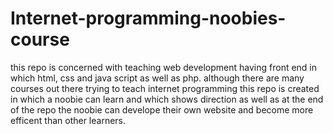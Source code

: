 # Internet-programming-noobies-course
this repo is concerned with teaching web development having front end in which html, css and java script as well as php.
although there are many courses out there trying to teach internet programming this repo is created in which a noobie can learn and which shows direction 
as well as at the end of the repo the noobie can develope their own website and become more efficent than other learners.
